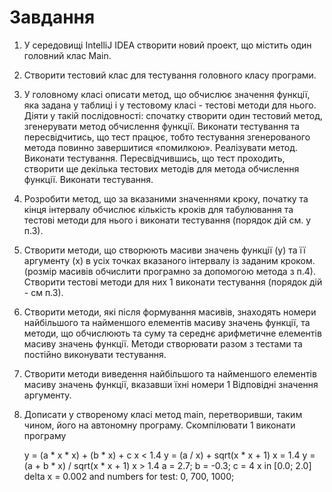 #                                   Завдання

1. У середовищі IntelliJ IDEA створити новий проект, що містить один головний клас Main.
2. Створити тестовий клас для тестування головного класу програми.
3. У головному класі описати метод, що обчислює значення функції, яка задана у таблиці і у тестовому класі - тестові
   методи для нього. Діяти у такій послідовності: спочатку створити один тестовий метод, згенерувати метод обчислення
   функції. Виконати тестування та пересвідчитись, що тест працює, тобто тестування згенерованого метода повинно
   завершитися «помилкою». Реалізувати метод. Виконати тестування. Пересвідчившись, що тест проходить, створити ще
   декілька тестових методів для метода обчислення функції. Виконати тестування.
4. Розробити метод, що за вказаними значеннями кроку, початку та кінця інтервалу обчислює кількість кроків для
   табулювання та тестові методи для нього і виконати тестування (порядок дій см. у п.3).
5. Створити методи, що створюють масиви значень функції (у) та її аргументу (х) в усіх точках вказаного інтервалу із
   заданим кроком. (розмір масивів обчислити програмно за допомогою метода з п.4). Створити тестові методи для них 1
   виконати тестування (порядок дій - см п.3).
6. Створити методи, які після формування масивів, знаходять номери найбільшого та найменшого елементів масиву значень
   функції, та методи, що обчислюють та суму та середнє арифметичне елементів масиву значень функції. Методи створювати
   разом з тестами та постійно виконувати тестування.
7. Створити методи виведення найбільшого та найменшого елементів масиву значень функції, вказавши їхні номери
   1 Відповідні значення аргументу.
8. Дописати у створеному класі метод main, перетворивши, таким чином, його на автономну програму. Скомпілювати
   1 виконати програму

   y = (a * x * x) + (b * x) + c    x < 1.4
   y = (a / x) + sqrt(x * x + 1)    x = 1.4
   y = (a + b * x) / sqrt(x * x + 1) x > 1.4
   a = 2.7; b = -0.3; c = 4
   x in [0.0; 2.0] delta x = 0.002 and numbers for test: 0, 700, 1000;
  